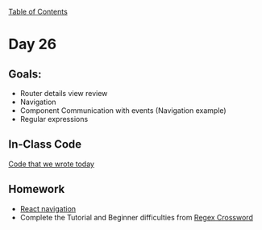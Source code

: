 [Table of Contents](/README.md)

# Day 26

## Goals:
* Router details view review
* Navigation
* Component Communication with events (Navigation example)
* Regular expressions

## In-Class Code
[Code that we wrote today](/notes/day-26/code)

## Homework
* [React navigation](https://github.com/TIY-Austin-Front-End-Engineering/react-navigation)
* Complete the Tutorial and Beginner difficulties from [Regex Crossword](https://regexcrossword.com/)
